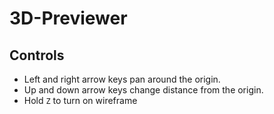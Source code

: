 3D-Previewer
============

Controls
--------
 * Left and right arrow keys pan around the origin.
 * Up and down arrow keys change distance from the origin.
 * Hold `Z` to turn on wireframe
